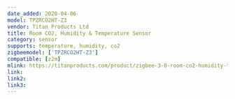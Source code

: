 ```yaml
---
date_added: 2020-04-06
model: TPZRCO2HT-Z3
vendor: Titan Products Ltd
title: Room CO2, Humidity & Temperature Sensor
category: sensor
supports: temperature, humidity, co2
zigbeemodel: ['TPZRCO2HT-Z3']
compatible: [z2m]
mlink: https://titanproducts.com/product/zigbee-3-0-room-co2-humidity-temperature-sensor-tpzrco2ht-z3/
link: 
link2: 
link3: 
---
```

